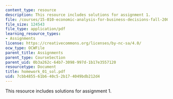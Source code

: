 ```yaml
---
content_type: resource
description: This resource includes solutions for assignment 1.
file: /courses/15-010-economic-analysis-for-business-decisions-fall-2004/7cbb485561b640c52b174049bdb212d4_homework_01_sol.pdf
file_size: 124543
file_type: application/pdf
learning_resource_types:
- Assignments
license: https://creativecommons.org/licenses/by-nc-sa/4.0/
ocw_type: OCWFile
parent_title: Assignments
parent_type: CourseSection
parent_uid: 0b3a262c-64b7-3098-997d-1b17e3557120
resourcetype: Document
title: homework_01_sol.pdf
uid: 7cbb4855-61b6-40c5-2b17-4049bdb212d4
---
```

This resource includes solutions for assignment 1.